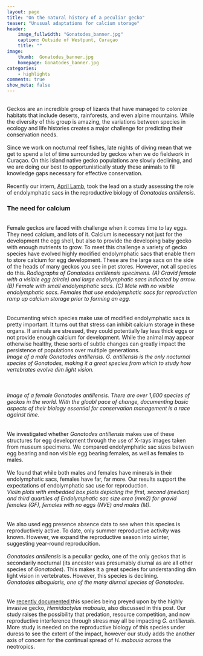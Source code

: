 ```yaml
---
layout: page
title: "On the natural history of a peculiar gecko"
teaser: "Unusual adaptations for calcium storage"
header:
    image_fullwidth: "Gonatodes_banner.jpg"
    caption: Outside of Westpunt, Curaçao
    title: ""
image:
    thumb:  Gonatodes_banner.jpg
    homepage: Gonatodes_banner.jpg
categories:
    - highlights
comments: true
show_meta: false
---
```

<br> 
Geckos are an incredible group of lizards that have managed to colonize habitats that include deserts, rainforests, and even alpine mountains. While the diversity of this group is amazing, the variations between species in ecology and life histories creates a major challenge for predicting their conservation needs.
<br>
<br>
Since we work on nocturnal reef fishes, late nights of diving mean that we get to spend a lot of time surrounded by geckos when we do fieldwork in Curaçao. On this island native gecko populations are slowly declining, and we are doing our best to opportunistically study these animals to fill knowledge gaps necessary for effective conservation.
<br>
<br>
Recently our intern, <a href='https://adlamb0.wixsite.com/research'>April Lamb</a>, took the lead on a study assessing the role of endolymphatic sacs in the reproductive biology of <em>Gonatodes antillensis</em>.
<br>
<h3>The need for calcium</h3>
<br>
Female geckos are faced with challenge when it comes time to lay eggs. They need calcium, and lots of it. Calcium is necessary not just for the development the egg shell, but also to provide the developing baby gecko with enough nutrients to grow. To meet this challenge a variety of gecko species have evolved highly modified endolymphatic sacs that enable them to store calcium for egg development. These are the large sacs on the side of the heads of many geckos you see in pet stores. However, not all species do this.
<img class="b30" src="http://carolinafishes.github.io/images/Gonatodes_1.jpg" alt=""><em>Radiographs of Gonatodes antillensis specimens. (A) Gravid female with a visible egg (circle) and large endolymphatic sacs indicated by arrow. (B) Female with small endolymphatic sacs. (C) Male with no visible endolymphatic sacs. Females that use endolymphatic sacs for reproduction ramp up calcium storage prior to forming an egg. </em>
<br>
<br>
<br>
Documenting which species make use of modified endolymphatic sacs is pretty important. It turns out that stress can inhibit calcium storage in these organs. If animals are stressed, they could potentially lay less thick eggs or not provide enough calcium for development. While the animal may appear otherwise healthy, these sorts of subtle changes can greatly impact the persistence of populations over multiple generations.
<br>
<img class="b30" src="http://carolinafishes.github.io/images/gonatodes2.jpg" alt=""><em>Image of a male Gonatodes antillensis. G. antillensis is the only nocturnal species of Gonatodes, making it a great species from which to study how vertebrates evolve dim light vision.</em>
<br>
<br>
<br>
<br>
<img class="b30" src="http://carolinafishes.github.io/images/Gonatodes_4.jpg" alt=""><em>Image of a female Gonatodes antillensis. There are over 1,600 species of geckos in the world. With the gloabl pace of change, documenting basic aspects of their biology essential for conservation management is a race against time. </em>
<br>
<br>
<br>
We investigated whether <em>Gonatodes antillensis</em> makes use of these structures for egg development through the use of X-rays images taken from museum specimens. We compared endolymphatic sac sizes between egg bearing and non visible egg bearing females, as well as females to males.
<br>
<br>
We found that while both males and females have minerals in their endolymphatic sacs, females have far, far more. Our results support the expectations of endolymphatic sac use for reproduction.
<br>
<img class="b30" src="http://carolinafishes.github.io/images/Gonatodes_2.jpg" alt=""><em>Violin plots with embedded box plots depicting the first, second (median) and third quartiles of Endolymphatic sac size area (mm2) for gravid females (GF), females with no eggs (NVE) and males (M).</em>
<br>
<br>
<br>
We also used egg presence absence data to see when this species is reproductively active. To date, only summer reproductive activity was known. However, we expand the reproductive season into winter, suggesting year-round reproducition.
<br>
<br>
<em>Gonatodes antillensis</em> is a peculiar gecko, one of the only geckos that is secondarily nocturnal (its ancestor was presumably diurnal as are all other species of <em>Gonatodes</em>). This makes it a great species for understanding dim light vision in vertebrates. However, this species is declining.
<br>
<img class="b30" src="http://carolinafishes.github.io/images/Gonatodes_3.jpg" alt=""><em>Gonatodes albogularis, one of the many diurnal species of Gonatodes.</em>
<br>
<br>
<br>
We <a href='https://www.researchgate.net/publication/232688233_Natural_History_Observations_of_the_Ichthyological_and_Herpetological_Fauna_on_the_Island_of_Curacao_Netherlands'> recently documented </a> this species being preyed upon by the highly invasive gecko, <em>Hemidactylus mabouia</em>, also discussed in this post. Our study raises the possibility that predation, resource competition, and now reproductive interference through stress may all be impacting <em>G. antillensis</em>. More study is needed on the reproductive biology of this species under duress to see the extent of the impact, however our study adds the another axis of concern for the continual spread of <em>H. mabouia</em> across the neotropics.





